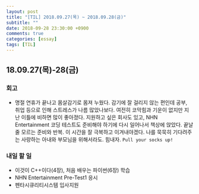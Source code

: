```yaml
---
layout: post
title: "[TIL] 2018.09.27(목) ~ 2018.09.28(금)"
subtitle: ""
date: 2018-09-28 23:30:00 +0900
comments: true
categories: [essay]
tags: [TIL]
---
```


## 18.09.27(목)-28(금)
### 회고
  - 명절 연휴가 끝나고 몸살감기로 몸져 누웠다. 감기에 잘 걸리지 않는 편인데 공부, 취업 등으로 인해 스트레스가 나름 많았나보다. 여전히 코막힘과 기운이 없지만 지난 이틀에 비하면 많이 좋아졌다. 지원하고 싶은 회사도 있고, NHN Entertainment 코딩 테스트도 준비해야 하기에 다시 일어나서 책상에 앉았다. 끝날 줄 모르는 준비와 반복. 이 시간을 잘 극복하고 이겨내야겠다. 나를 묵묵히 기다려주는 사랑하는 아내와 부모님을 위해서라도. 힘내자. `Pull your socks up!`


### 내일 할 일
  - 이것이 C++이다(4장), 처음 배우는 파이썬(6장) 학습
  - NHN Entertainment Pre-Test1 응시
  - 펜타시큐리티시스템 입사지원

